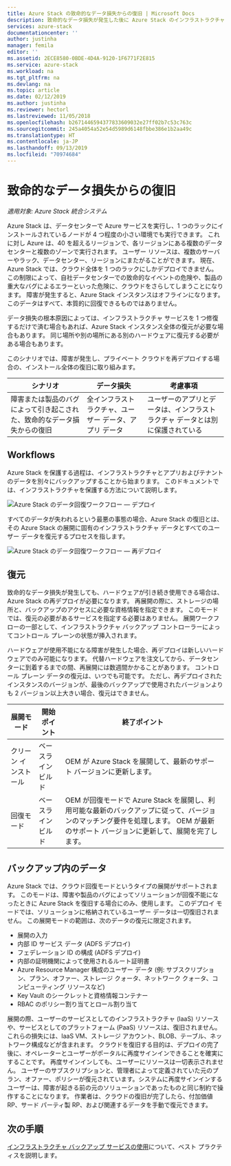 ```yaml
---
title: Azure Stack の致命的なデータ損失からの復旧 | Microsoft Docs
description: 致命的なデータ損失が発生した後に Azure Stack のインフラストラクチャ データを回復および復元する方法について学習します。
services: azure-stack
documentationcenter: ''
author: justinha
manager: femila
editor: ''
ms.assetid: 2ECE8580-0BDE-4D4A-9120-1F6771F2E815
ms.service: azure-stack
ms.workload: na
ms.tgt_pltfrm: na
ms.devlang: na
ms.topic: article
ms.date: 02/12/2019
ms.author: justinha
ms.reviewer: hectorl
ms.lastreviewed: 11/05/2018
ms.openlocfilehash: b2671446594377833609032e27ff02b7c53c763c
ms.sourcegitcommit: 245a4054a52e54d5989d6148fbbe386e1b2aa49c
ms.translationtype: HT
ms.contentlocale: ja-JP
ms.lasthandoff: 09/13/2019
ms.locfileid: "70974684"
---
```

# <a name="recover-from-catastrophic-data-loss"></a>致命的なデータ損失からの復旧

*適用対象: Azure Stack 統合システム*

Azure Stack は、データセンターで Azure サービスを実行し、1 つのラックにインストールされているノードが 4 つ程度の小さい環境でも実行できます。 これに対し Azure は、40 を超えるリージョンで、各リージョンにある複数のデータセンターと複数のゾーンで実行されます。 ユーザー リソースは、複数のサーバーやラック、データセンター、リージョンにまたがることができます。 現在、Azure Stack では、クラウド全体を 1 つのラックにしかデプロイできません。 この制限によって、自社データセンターでの致命的なイベントの危険や、製品の重大なバグによるエラーといった危険に、クラウドをさらしてしまうことになります。 障害が発生すると、Azure Stack インスタンスはオフラインになります。 このデータはすべて、本質的に回復できるものではありません。

データ損失の根本原因によっては、インフラストラクチャ サービスを 1 つ修復するだけで済む場合もあれば、Azure Stack インスタンス全体の復元が必要な場合もあります。 同じ場所や別の場所にある別のハードウェアに復元する必要がある場合もあります。

このシナリオでは、障害が発生し、プライベート クラウドを再デプロイする場合の、インストール全体の復旧に取り組みます。

| シナリオ                                                           | データ損失                            | 考慮事項                                                             |
|--------------------------------------------------------------------|--------------------------------------|----------------------------------------------------------------------------|
| 障害または製品のバグによって引き起こされた、致命的なデータ損失からの復旧 | 全インフラストラクチャ、ユーザー データ、アプリ データ | ユーザーのアプリとデータは、インフラストラクチャ データとは別に保護されている |

## <a name="workflows"></a>Workflows

Azure Stack を保護する過程は、インフラストラクチャとアプリおよびテナントのデータを別々にバックアップすることから始まります。 このドキュメントでは、インフラストラクチャを保護する方法について説明します。 

![Azure Stack のデータ回復ワークフロー — デプロイ](media/azure-stack-backup/azure-stack-backup-workflow1.png)

すべてのデータが失われるという最悪の事態の場合、Azure Stack の復旧とは、その Azure Stack の展開に固有のインフラストラクチャ データとすべてのユーザー データを復元するプロセスを指します。 

![Azure Stack のデータ回復ワークフロー — 再デプロイ](media/azure-stack-backup/azure-stack-backup-workflow2.png)

## <a name="restore"></a>復元

致命的なデータ損失が発生しても、ハードウェアが引き続き使用できる場合は、Azure Stack の再デプロイが必要になります。 再展開の際に、ストレージの場所と、バックアップのアクセスに必要な資格情報を指定できます。 このモードでは、復元の必要があるサービスを指定する必要はありません。 展開ワークフローの一部として、インフラストラクチャ バックアップ コントローラーによってコントロール プレーンの状態が挿入されます。

ハードウェアが使用不能になる障害が発生した場合、再デプロイは新しいハードウェアでのみ可能になります。 代替ハードウェアを注文してから、データセンターに到着するまでの間、再展開には数週間かかることがあります。 コントロール プレーン データの復元は、いつでも可能です。 ただし、再デプロイされたインスタンスのバージョンが、最後のバックアップで使用されたバージョンよりも 2 バージョン以上大きい場合、復元はできません。

| 展開モード | 開始ポイント | 終了ポイント                                                                                                                                                                                                     |
|-----------------|----------------|---------------------------------------------------------------------------------------------------------------------------------------------------------------------------------------------------------------|
| クリーン インストール   | ベースライン ビルド | OEM が Azure Stack を展開して、最新のサポート バージョンに更新します。                                                                                                                                          |
| 回復モード   | ベースライン ビルド | OEM が回復モードで Azure Stack を展開し、利用可能な最新のバックアップに従って、バージョンのマッチング要件を処理します。 OEM が最新のサポート バージョンに更新して、展開を完了します。 |

## <a name="data-in-backups"></a>バックアップ内のデータ

Azure Stack では、クラウド回復モードというタイプの展開がサポートされます。 このモードは、障害や製品のバグによってソリューションが回復不能になったときに Azure Stack を復旧する場合にのみ、使用します。 このデプロイ モードでは、ソリューションに格納されているユーザー データは一切復旧されません。 この展開モードの範囲は、次のデータの復元に限定されます。

 - 展開の入力
 - 内部 ID サービス データ (ADFS デプロイ)
 - フェデレーション ID の構成 (ADFS デプロイ)
 - 内部の証明機関によって使用されるルート証明書
 - Azure Resource Manager 構成のユーザー データ (例: サブスクリプション、プラン、オファー、ストレージ クォータ、ネットワーク クォータ、コンピューティング リソースなど)
 - Key Vault のシークレットと資格情報コンテナー
 - RBAC のポリシー割り当てとロール割り当て

展開の際、ユーザーのサービスとしてのインフラストラクチャ (IaaS) リソースや、サービスとしてのプラットフォーム (PaaS) リソースは、復旧されません。 これらの損失には、IaaS VM、ストレージ アカウント、BLOB、テーブル、ネットワーク構成などが含まれます。 クラウドを復旧する目的は、デプロイの完了後に、オペレーターとユーザーがポータルに再度サインインできることを確実にすることです。 再度サインインしても、ユーザーにリソースは一切表示されません。 ユーザーのサブスクリプションと、管理者によって定義されていた元のプラン、オファー、ポリシーが復元されています。システムに再度サインインするユーザーは、障害が起きる前の元のソリューションであったものと同じ制約で操作することになります。 作業者は、クラウドの復旧が完了したら、付加価値 RP、サード パーティ製 RP、および関連するデータを手動で復元できます。

## <a name="next-steps"></a>次の手順

[インフラストラクチャ バックアップ サービスの使用](azure-stack-backup-best-practices.md)について、ベスト プラクティスを説明します。
